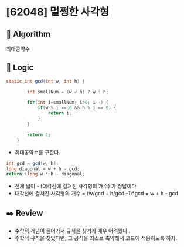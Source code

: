 # [62048] 멀쩡한 사각형

## :pushpin: **Algorithm**

최대공약수

## :round_pushpin: **Logic**

```java
static int gcd(int w, int h) {

		int smallNum = (w < h) ? w : h;

		for(int i=smallNum; i>0; i--) {
			if(w % i == 0 && h % i == 0) {
				return i;
			}
		}

		return 1;
	}
```

- 최대공약수를 구한다.

```java
int gcd = gcd(w, h);
long diagonal = w + h - gcd;
return (long)w * h - diagonal;
```

- 전체 넓이 - (대각선에 걸쳐진 사각형의 개수) 가 정답이다
- 대각선에 걸쳐진 사각형의 개수 =  (w/gcd + h/gcd -1)*gcd = w + h - gcd

## :black_nib: **Review**

- 수학적 개념이 들어가서 규칙을 찾기가 매우 어려웠다... 
- 수학적 규칙을 찾았다면, 그 공식을 최소로 축약해서 코드에 적용하도록 하자.
